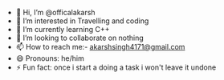- 👋 Hi, I’m @officalakarsh
- 👀 I’m interested in Travelling and coding
- 🌱 I’m currently learning C++
- 💞️ I’m looking to collaborate on nothing
- 📫 How to reach me:- akarshsingh4171@gmail.com
- 😄 Pronouns: he/him
- ⚡ Fun fact: once i start a doing a task i won't leave it undone 

<!---
officalakarsh/officalakarsh is a ✨ special ✨ repository because its `README.md` (this file) appears on your GitHub profile.
You can click the Preview link to take a look at your changes.
--->
